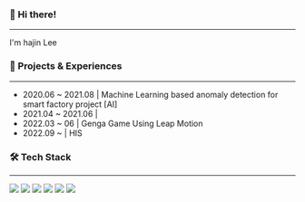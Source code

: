 
### 👋 Hi there!
---
I'm hajin Lee

### 📕 Projects & Experiences
---
* 2020.06 ~ 2021.08 | Machine Learning based anomaly detection for smart factory project [AI]
* 2021.04 ~ 2021.06 |
* 2022.03 ~ 06 | Genga Game Using Leap Motion 
* 2022.09 ~ | HIS

### 🛠️ Tech Stack
---
<img src="https://img.shields.io/badge/Python-3776AB?style=flat-square&logo=Python&logoColor=white"/> <img src="https://img.shields.io/badge/C-A8B9CC?style=flat-square&logo=C&logoColor=white"/> <img src="https://img.shields.io/badge/C++-00599C?style=flat-square&logo=C++&logoColor=white"/> <img src="https://img.shields.io/badge/PyTorch-EE4C2C?style=flat-square&logo=PyTorch&logoColor=white"/> <img src="https://img.shields.io/badge/Linux-FCC624?style=flat-square&logo=Linux&logoColor=white"/> <img src="https://img.shields.io/badge/Unity-FFFFFF?style=flat-square&logo=Unity&logoColor=black"/> 
